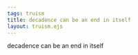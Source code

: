 ```yaml
---
tags: truism
title: decadence can be an end in itself
layout: truism.ejs
---
```


decadence can be an end in itself
